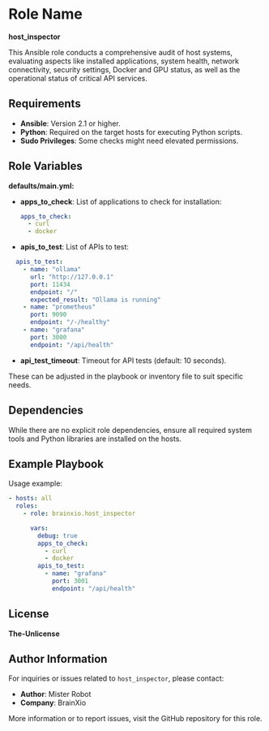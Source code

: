 Role Name
=========

**host_inspector**

This Ansible role conducts a comprehensive audit of host systems, evaluating aspects like installed applications, system health, network connectivity, security settings, Docker and GPU status, as well as the operational status of critical API services.

Requirements
------------

- **Ansible**: Version 2.1 or higher.
- **Python**: Required on the target hosts for executing Python scripts.
- **Sudo Privileges**: Some checks might need elevated permissions.

Role Variables
--------------

**defaults/main.yml:**

- **apps_to_check**: List of applications to check for installation:

  ```yaml
  apps_to_check:
    - curl
    - docker
  ```

- **apis_to_test**: List of APIs to test:

```yaml
  apis_to_test:
    - name: "ollama"
      url: "http://127.0.0.1"
      port: 11434
      endpoint: "/"
      expected_result: "Ollama is running"
    - name: "prometheus"
      port: 9090
      endpoint: "/-/healthy"
    - name: "grafana"
      port: 3000
      endpoint: "/api/health"
  ```

- **api_test_timeout**: Timeout for API tests (default: 10 seconds).

These can be adjusted in the playbook or inventory file to suit specific needs.

Dependencies
------------

While there are no explicit role dependencies, ensure all required system tools and Python libraries are installed on the hosts.

Example Playbook
----------------

Usage example:

```yaml
- hosts: all
  roles:
    - role: brainxio.host_inspector

      vars:
        debug: true
        apps_to_check:
          - curl
          - docker
        apis_to_test:
          - name: "grafana"
            port: 3001
            endpoint: "/api/health"
```

License
-------

**The-Unlicense**

Author Information
------------------

For inquiries or issues related to `host_inspector`, please contact:

- **Author**: Mister Robot  
- **Company**: BrainXio

More information or to report issues, visit the GitHub repository for this role.
